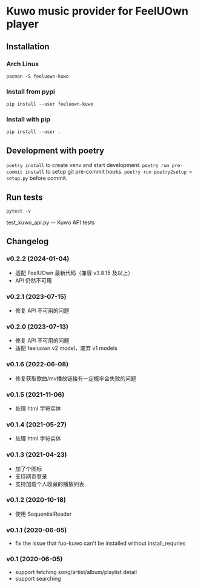 # Kuwo music provider for FeelUOwn player

## Installation

### Arch Linux
`pacman -S feeluown-kuwo`

### Install from pypi
`pip install --user feeluown-kuwo`

### Install with pip
`pip install --user .`

## Development with poetry
`poetry install` to create venv and start development.
`poetry run pre-commit install` to setup git pre-commit hooks.
`poetry run poetry2setup > setup.py` before commit.

## Run tests
`pytest -v`

test_kuwo_api.py -- Kuwo API tests

## Changelog

### v0.2.2 (2024-01-04)
* 适配 FeelUOwn 最新代码（兼容 v3.8.15 及以上）
* API 仍然不可用

### v0.2.1 (2023-07-15)
* 修复 API 不可用的问题

### v0.2.0 (2023-07-13)
* 修复 API 不可用的问题
* 适配 feeluown v2 model，废弃 v1 models

### v0.1.6 (2022-06-08)
* 修复获取歌曲/mv播放链接有一定概率会失败的问题

### v0.1.5 (2021-11-06)
* 处理 html 字符实体

### v0.1.4 (2021-05-27)
* 处理 html 字符实体

### v0.1.3 (2021-04-23)
* 加了个图标
* 支持网页登录
* 支持加载个人收藏的播放列表

### v0.1.2 (2020-10-18)
* 使用 SequentialReader

### v0.1.1 (2020-06-05)
* fix the issue that fuo-kuwo can't be installed without install_requries

### v0.1 (2020-06-05)
* support fetching song/artist/album/playlist detail
* support searching

